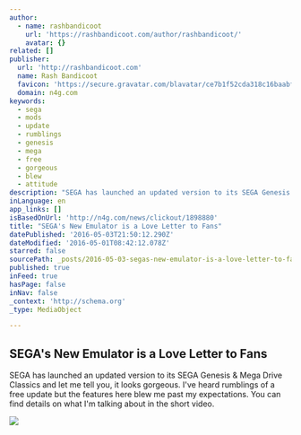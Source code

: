```yaml
---
author:
  - name: rashbandicoot
    url: 'https://rashbandicoot.com/author/rashbandicoot/'
    avatar: {}
related: []
publisher:
  url: 'http://rashbandicoot.com'
  name: Rash Bandicoot
  favicon: 'https://secure.gravatar.com/blavatar/ce7b1f52cda318c16baabf1c261646a7?s=16'
  domain: n4g.com
keywords:
  - sega
  - mods
  - update
  - rumblings
  - genesis
  - mega
  - free
  - gorgeous
  - blew
  - attitude
description: "SEGA has launched an updated version to its SEGA Genesis & Mega Drive Classics and let me tell you, it looks gorgeous. I've heard rumblings of a free update but the features here blew me past my expectations. You can find details on what I'm talking about in the short video."
inLanguage: en
app_links: []
isBasedOnUrl: 'http://n4g.com/news/clickout/1898880'
title: "SEGA's New Emulator is a Love Letter to Fans"
datePublished: '2016-05-03T21:50:12.290Z'
dateModified: '2016-05-01T08:42:12.078Z'
starred: false
sourcePath: _posts/2016-05-03-segas-new-emulator-is-a-love-letter-to-fans.md
published: true
inFeed: true
hasPage: false
inNav: false
_context: 'http://schema.org'
_type: MediaObject

---
```

<article style=""><h1>SEGA's New Emulator is a Love Letter to Fans</h1><p>SEGA has launched an updated version to its SEGA Genesis &amp; Mega Drive Classics and let me tell you, it looks gorgeous. I've heard rumblings of a free update but the features here blew me past my expectations. You can find details on what I'm talking about in the short video.</p><img src="https://i0.wp.com/rashbandicoot.files.wordpress.com/2016/04/thumb2.png?fit=440%2C330&amp;ssl=1" /></article>